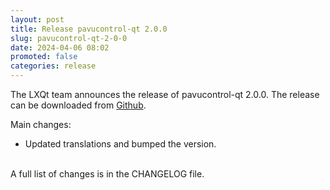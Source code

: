 ```yaml
---
layout: post
title: Release pavucontrol-qt 2.0.0
slug: pavucontrol-qt-2-0-0
date: 2024-04-06 08:02
promoted: false
categories: release
---
```


The LXQt team announces the release of pavucontrol-qt 2.0.0.
The release can be downloaded from [Github](https://github.com/lxqt/pavucontrol-qt/releases).

Main changes:

 * Updated translations and bumped the version.

<br/>
A full list of changes is in the CHANGELOG file.
<br/>
